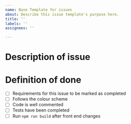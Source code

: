 ```yaml
---
name: Base Template for issues
about: Describe this issue template's purpose here.
title: ''
labels: ''
assignees: ''

---
```


# Description of issue
<!-- - What this issue to solving -->

# Definition of done
- [ ] Requirements for this issue to be marked as completed
- [ ] Follows the colour scheme
- [ ] Code is well commented
- [ ] Tests have been completed
- [ ] Run `npm run build` after front end changes

